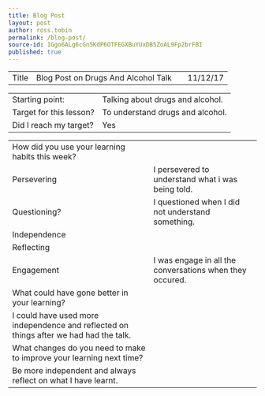```yaml
---
title: Blog Post
layout: post
author: ross.tobin
permalink: /blog-post/
source-id: 1Ggo6ALg6cGn5KdP6OTFEGXBuYUxDB5ZoAL9Fp2brFBI
published: true
---
```

<table>
  <tr>
    <td>Title</td>
    <td>Blog Post on Drugs And Alcohol Talk</td>
    <td></td>
    <td>11/12/17</td>
  </tr>
</table>


<table>
  <tr>
    <td>Starting point:</td>
    <td>Talking about drugs and alcohol.</td>
  </tr>
  <tr>
    <td>Target for this lesson?</td>
    <td>To understand drugs and alcohol.</td>
  </tr>
  <tr>
    <td>Did I reach my target? </td>
    <td>Yes</td>
  </tr>
</table>


<table>
  <tr>
    <td>How did you use your learning habits this week?</td>
    <td></td>
  </tr>
  <tr>
    <td>Persevering</td>
    <td>I persevered to understand what i was being told. </td>
  </tr>
  <tr>
    <td>Questioning?</td>
    <td>I questioned when I did not understand something.</td>
  </tr>
  <tr>
    <td>Independence</td>
    <td></td>
  </tr>
  <tr>
    <td>Reflecting</td>
    <td></td>
  </tr>
  <tr>
    <td>Engagement</td>
    <td>I was engage in all the conversations when they occured.</td>
  </tr>
  <tr>
    <td>What could have gone better in your learning?</td>
    <td></td>
  </tr>
  <tr>
    <td>I could have used more independence and reflected on things after we had had the talk.</td>
    <td></td>
  </tr>
  <tr>
    <td>What changes do you need to make to improve your learning next time?</td>
    <td></td>
  </tr>
  <tr>
    <td>Be more independent and always reflect on what I have learnt.</td>
    <td></td>
  </tr>
</table>


